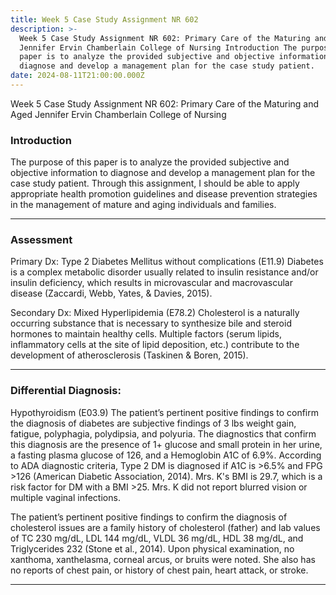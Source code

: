 ```yaml
---
title: Week 5 Case Study Assignment NR 602
description: >-
  Week 5 Case Study Assignment NR 602: Primary Care of the Maturing and Aged
  Jennifer Ervin Chamberlain College of Nursing Introduction The purpose of this
  paper is to analyze the provided subjective and objective information to
  diagnose and develop a management plan for the case study patient.
date: 2024-08-11T21:00:00.000Z
---
```


Week 5 Case Study Assignment
NR 602: Primary Care of the Maturing and Aged
Jennifer Ervin
Chamberlain College of Nursing

### Introduction

The purpose of this paper is to analyze the provided subjective and objective information to diagnose and develop a management plan for the case study patient. Through this assignment, I should be able to apply appropriate health promotion guidelines and disease prevention strategies in the management of mature and aging individuals and families.

***

### Assessment

Primary Dx:
Type 2 Diabetes Mellitus without complications (E11.9)
Diabetes is a complex metabolic disorder usually related to insulin resistance and/or insulin deficiency, which results in microvascular and macrovascular disease (Zaccardi, Webb, Yates, & Davies, 2015).

Secondary Dx:
Mixed Hyperlipidemia (E78.2)
Cholesterol is a naturally occurring substance that is necessary to synthesize bile and steroid hormones to maintain healthy cells. Multiple factors (serum lipids, inflammatory cells at the site of lipid deposition, etc.) contribute to the development of atherosclerosis (Taskinen & Boren, 2015).

***

### Differential Diagnosis:

Hypothyroidism (E03.9)
The patient’s pertinent positive findings to confirm the diagnosis of diabetes are subjective findings of 3 lbs weight gain, fatigue, polyphagia, polydipsia, and polyuria. The diagnostics that confirm this diagnosis are the presence of 1+ glucose and small protein in her urine, a fasting plasma glucose of 126, and a Hemoglobin A1C of 6.9%. According to ADA diagnostic criteria, Type 2 DM is diagnosed if A1C is >6.5% and FPG >126 (American Diabetic Association, 2014). Mrs. K's BMI is 29.7, which is a risk factor for DM with a BMI >25. Mrs. K did not report blurred vision or multiple vaginal infections.

The patient’s pertinent positive findings to confirm the diagnosis of cholesterol issues are a family history of cholesterol (father) and lab values of TC 230 mg/dL, LDL 144 mg/dL, VLDL 36 mg/dL, HDL 38 mg/dL, and Triglycerides 232 (Stone et al., 2014). Upon physical examination, no xanthoma, xanthelasma, corneal arcus, or bruits were noted. She also has no reports of chest pain, or history of chest pain, heart attack, or stroke.

***
